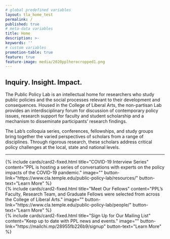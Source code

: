 ```yaml
---
# global predefined variables
layout: tla_home_test
permalink: /
published: true
# meta-data variables
title: Home
description: >-
keywords: ''
# custom variables
promotion-table: true
feature: true
feature-image: media/2020pplherocropped1.png
---
```

## Inquiry. Insight. Impact.
The Public Policy Lab is an intellectual home for researchers who study public policies and the social processes relevant to their development and consequences. Housed in the College of Liberal Arts, the non-partisan Lab provides an interdisciplinary forum for discussion of contemporary policy issues, research support for faculty and student scholarship and a mechanism to disseminate participants’ research findings.

The Lab’s colloquia series, conferences, fellowships, and study groups bring together the varied perspectives of scholars from a range of disciplines. Through rigorous research, these scholars address critical policy challenges at the local, state and national levels.

___


<div class="row row-wide">
  <div class="col m12 l4">{% include cards/card2-fixed.html
    title="COVID-19 Interview Series"
    content="PPL is hosting a series of conversations with experts on the policy impacts of the COVID-19 pandemic."
    image=""
    button-link="https://www.cla.temple.edu/public-policy-lab/resources/"
    button-text="Learn More" %}
  </div>
  <div class="row row-wide">
    <div class="col m12 l4">{% include cards/card2-fixed.html
      title="Meet Our Fellows"
      content="PPL’s Faculty, Research Team, and Graduate Fellows were selected from across the College of Liberal Arts."
      image=""
      button-link="https://www.cla.temple.edu/public-policy-lab/people/"
      button-text="Learn More" %}
    </div>
    <div class="row row-wide">
      <div class="col m12 l4">{% include cards/card2-fixed.html
        title="Sign Up for Our Mailing List"
        content="Keep up to date with PPL news and events."
        image=""
        button-link="https://mailchi.mp/28955fb226b9/signup"
        button-text="Learn More" %}
      </div>
</div>
